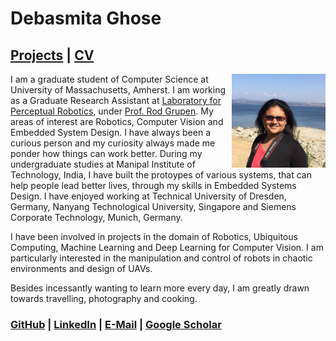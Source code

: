 # Debasmita Ghose

## [Projects](https://debasmitaghose.github.io/Projects/) | [CV](https://debasmitaghose.github.io/CV/) 

<p>
<img src="profile.jpg" width="150" height="150" align="right"/>
</p>

I am a graduate student of Computer Science at University of Massachusetts, Amherst. I am working as a Graduate Research Assistant at [Laboratory for Perceptual Robotics](https://www-robotics.cs.umass.edu/), under [Prof. Rod Grupen](http://www-robotics.cs.umass.edu/~grupen/home.html). My areas of interest are Robotics, Computer Vision and Embedded System Design. I have always been a curious person and my curiosity always made me ponder how things can work better. During my undergraduate studies at Manipal Institute of Technology, India, I have built the protoypes of various systems, that can help people lead better lives, through my skills in Embedded Systems Design. I have enjoyed working at Technical University of Dresden, Germany, Nanyang Technological University, Singapore and Siemens Corporate Technology, Munich, Germany. 

I have been involved in projects in the domain of Robotics,  Ubiquitous Computing,  Machine Learning and Deep Learning for Computer Vision. I am particularly interested in the manipulation and control of robots in chaotic environments and design of UAVs.

Besides incessantly wanting to learn more every day, I am greatly drawn towards travelling, photography and cooking. 

### [GitHub](https://github.com/DebasmitaGhose/) | [LinkedIn](https://www.linkedin.com/in/debasmita-ghose-59859763/) | <a href="mailto:dghose@umass.edu" target="_top">E-Mail</a> | [Google Scholar](https://scholar.google.com/citations?user=cgF857gAAAAJ&hl=en)
